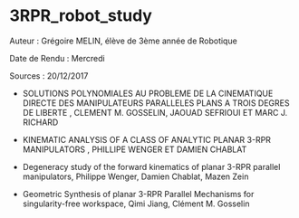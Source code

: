 # 3RPR_robot_study 
Auteur : Grégoire MELIN, élève de 3ème année de Robotique

Date de Rendu : Mercredi

Sources : 20/12/2017

- SOLUTIONS POLYNOMIALES AU PROBLEME DE LA CINEMATIQUE DIRECTE DES MANIPULATEURS PARALLELES PLANS A TROIS DEGRES DE LIBERTE , CLEMENT M. GOSSELIN, JAOUAD SEFRIOUI ET MARC J. RICHARD

- KINEMATIC ANALYSIS OF A CLASS OF ANALYTIC PLANAR 3-RPR MANIPULATORS , PHILLIPE WENGER ET DAMIEN CHABLAT

- Degeneracy study of the forward kinematics of planar 3-RPR parallel manipulators, Philippe Wenger, Damien Chablat, Mazen Zein

- Geometric Synthesis of planar 3-RPR Parallel Mechanisms for singularity-free workspace, Qimi Jiang, Clément M. Gosselin
